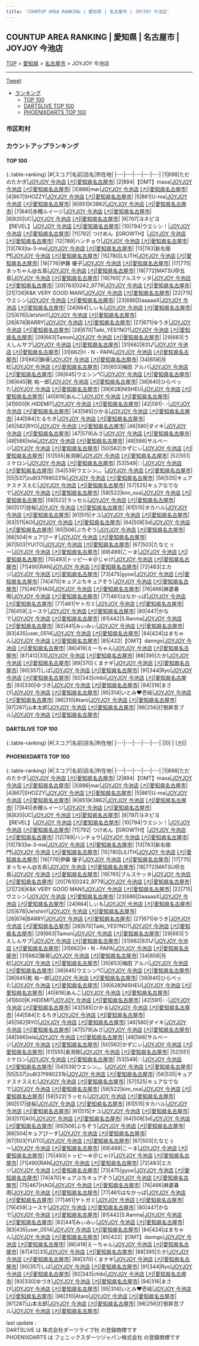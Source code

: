 ```yaml
---
title: 'COUNTUP AREA RANKING | 愛知県 | 名古屋市 | JOYJOY 今池店'
---
```

## COUNTUP AREA RANKING | 愛知県 | 名古屋市 | JOYJOY 今池店

[TOP](/darts/rank/) > [愛知県](/darts/rank/愛知県/) > [名古屋市](/darts/rank/愛知県/名古屋市/) > JOYJOY 今池店

___

<a href="https://twitter.com/share?ref_src=twsrc%5Etfw" data-text="COUNTUP AREA RANKING | 愛知県名古屋市JOYJOY 今池店" class="twitter-share-button" data-hashtags="DARTSLIVE,PHOENIXDARTS,darts,ダーツ" data-show-count="false">Tweet</a>

* [ランキング](#カウントアップランキング)
    * [TOP 100](#top-100)
    * [DARTSLIVE TOP 100](#dartslive-top-100)
    * [PHOENIXDARTS TOP 100](#phoenixdarts-top-100)

### 市区町村

<ul>

</ul>

### カウントアップランキング

#### TOP 100



{:.table-ranking}
|#|スコア|名前|店名|所在地|
|---|---|---|---|---|
|1|898|<span class="rank-name-pd">ただのたかぎ</span>|<a href="/darts/rank/shops/9660.html">JOYJOY 今池店</a> <a href="https://vs.phoenixdarts.com/jp/shop/shopDetailInfo/s_9660?s_seq=9660">[↗]</a>|<a href="/darts/rank/愛知県/名古屋市">愛知県名古屋市</a>|
|2|894|<span class="rank-name-pd">【OMT】masa</span>|<a href="/darts/rank/shops/9660.html">JOYJOY 今池店</a> <a href="https://vs.phoenixdarts.com/jp/shop/shopDetailInfo/s_9660?s_seq=9660">[↗]</a>|<a href="/darts/rank/愛知県/名古屋市">愛知県名古屋市</a>|
|3|886|<span class="rank-name-pd">mar</span>|<a href="/darts/rank/shops/9660.html">JOYJOY 今池店</a> <a href="https://vs.phoenixdarts.com/jp/shop/shopDetailInfo/s_9660?s_seq=9660">[↗]</a>|<a href="/darts/rank/愛知県/名古屋市">愛知県名古屋市</a>|
|4|867|<span class="rank-name-pd">SHOZZY</span>|<a href="/darts/rank/shops/9660.html">JOYJOY 今池店</a> <a href="https://vs.phoenixdarts.com/jp/shop/shopDetailInfo/s_9660?s_seq=9660">[↗]</a>|<a href="/darts/rank/愛知県/名古屋市">愛知県名古屋市</a>|
|5|861|<span class="rank-name-pd">U-ma</span>|<a href="/darts/rank/shops/9660.html">JOYJOY 今池店</a> <a href="https://vs.phoenixdarts.com/jp/shop/shopDetailInfo/s_9660?s_seq=9660">[↗]</a>|<a href="/darts/rank/愛知県/名古屋市">愛知県名古屋市</a>|
|6|851|<span class="rank-name-pd">K3862</span>|<a href="/darts/rank/shops/9660.html">JOYJOY 今池店</a> <a href="https://vs.phoenixdarts.com/jp/shop/shopDetailInfo/s_9660?s_seq=9660">[↗]</a>|<a href="/darts/rank/愛知県/名古屋市">愛知県名古屋市</a>|
|7|840|<span class="rank-name-pd">赤穂ルイージ</span>|<a href="/darts/rank/shops/9660.html">JOYJOY 今池店</a> <a href="https://vs.phoenixdarts.com/jp/shop/shopDetailInfo/s_9660?s_seq=9660">[↗]</a>|<a href="/darts/rank/愛知県/名古屋市">愛知県名古屋市</a>|
|8|820|<span class="rank-name-pd">UC</span>|<a href="/darts/rank/shops/9660.html">JOYJOY 今池店</a> <a href="https://vs.phoenixdarts.com/jp/shop/shopDetailInfo/s_9660?s_seq=9660">[↗]</a>|<a href="/darts/rank/愛知県/名古屋市">愛知県名古屋市</a>|
|9|797|<span class="rank-name-pd">ヨネピヨ【REVEL】</span>|<a href="/darts/rank/shops/9660.html">JOYJOY 今池店</a> <a href="https://vs.phoenixdarts.com/jp/shop/shopDetailInfo/s_9660?s_seq=9660">[↗]</a>|<a href="/darts/rank/愛知県/名古屋市">愛知県名古屋市</a>|
|10|794|<span class="rank-name-pd">ウエシン！</span>|<a href="/darts/rank/shops/9660.html">JOYJOY 今池店</a> <a href="https://vs.phoenixdarts.com/jp/shop/shopDetailInfo/s_9660?s_seq=9660">[↗]</a>|<a href="/darts/rank/愛知県/名古屋市">愛知県名古屋市</a>|
|11|792|<span class="rank-name-pd"> つけめん【GROWTH】</span>|<a href="/darts/rank/shops/9660.html">JOYJOY 今池店</a> <a href="https://vs.phoenixdarts.com/jp/shop/shopDetailInfo/s_9660?s_seq=9660">[↗]</a>|<a href="/darts/rank/愛知県/名古屋市">愛知県名古屋市</a>|
|12|789|<span class="rank-name-pd">ハンチョウ</span>|<a href="/darts/rank/shops/9660.html">JOYJOY 今池店</a> <a href="https://vs.phoenixdarts.com/jp/shop/shopDetailInfo/s_9660?s_seq=9660">[↗]</a>|<a href="/darts/rank/愛知県/名古屋市">愛知県名古屋市</a>|
|13|783|<span class="rank-name-pd">ta-3-ma</span>|<a href="/darts/rank/shops/9660.html">JOYJOY 今池店</a> <a href="https://vs.phoenixdarts.com/jp/shop/shopDetailInfo/s_9660?s_seq=9660">[↗]</a>|<a href="/darts/rank/愛知県/名古屋市">愛知県名古屋市</a>|
|13|783|<span class="rank-name-pd">新右衛門</span>|<a href="/darts/rank/shops/9660.html">JOYJOY 今池店</a> <a href="https://vs.phoenixdarts.com/jp/shop/shopDetailInfo/s_9660?s_seq=9660">[↗]</a>|<a href="/darts/rank/愛知県/名古屋市">愛知県名古屋市</a>|
|15|780|<span class="rank-name-pd">LILITH</span>|<a href="/darts/rank/shops/9660.html">JOYJOY 今池店</a> <a href="https://vs.phoenixdarts.com/jp/shop/shopDetailInfo/s_9660?s_seq=9660">[↗]</a>|<a href="/darts/rank/愛知県/名古屋市">愛知県名古屋市</a>|
|16|776|<span class="rank-name-pd">伊藤 優子</span>|<a href="/darts/rank/shops/9660.html">JOYJOY 今池店</a> <a href="https://vs.phoenixdarts.com/jp/shop/shopDetailInfo/s_9660?s_seq=9660">[↗]</a>|<a href="/darts/rank/愛知県/名古屋市">愛知県名古屋市</a>|
|17|775|<span class="rank-name-pd">まっちゃん@五島</span>|<a href="/darts/rank/shops/9660.html">JOYJOY 今池店</a> <a href="https://vs.phoenixdarts.com/jp/shop/shopDetailInfo/s_9660?s_seq=9660">[↗]</a>|<a href="/darts/rank/愛知県/名古屋市">愛知県名古屋市</a>|
|18|772|<span class="rank-name-pd">MATSU@五島</span>|<a href="/darts/rank/shops/9660.html">JOYJOY 今池店</a> <a href="https://vs.phoenixdarts.com/jp/shop/shopDetailInfo/s_9660?s_seq=9660">[↗]</a>|<a href="/darts/rank/愛知県/名古屋市">愛知県名古屋市</a>|
|19|765|<span class="rank-name-pd">ブルスケッタ</span>|<a href="/darts/rank/shops/9660.html">JOYJOY 今池店</a> <a href="https://vs.phoenixdarts.com/jp/shop/shopDetailInfo/s_9660?s_seq=9660">[↗]</a>|<a href="/darts/rank/愛知県/名古屋市">愛知県名古屋市</a>|
|20|763|<span class="rank-name-pd">0242_9779</span>|<a href="/darts/rank/shops/9660.html">JOYJOY 今池店</a> <a href="https://vs.phoenixdarts.com/jp/shop/shopDetailInfo/s_9660?s_seq=9660">[↗]</a>|<a href="/darts/rank/愛知県/名古屋市">愛知県名古屋市</a>|
|21|726|<span class="rank-name-pd">K&amp;K VERY GOOD MAN!</span>|<a href="/darts/rank/shops/9660.html">JOYJOY 今池店</a> <a href="https://vs.phoenixdarts.com/jp/shop/shopDetailInfo/s_9660?s_seq=9660">[↗]</a>|<a href="/darts/rank/愛知県/名古屋市">愛知県名古屋市</a>|
|22|715|<span class="rank-name-pd">ウエシン</span>|<a href="/darts/rank/shops/9660.html">JOYJOY 今池店</a> <a href="https://vs.phoenixdarts.com/jp/shop/shopDetailInfo/s_9660?s_seq=9660">[↗]</a>|<a href="/darts/rank/愛知県/名古屋市">愛知県名古屋市</a>|
|23|686|<span class="rank-name-pd">DaaaaaX</span>|<a href="/darts/rank/shops/9660.html">JOYJOY 今池店</a> <a href="https://vs.phoenixdarts.com/jp/shop/shopDetailInfo/s_9660?s_seq=9660">[↗]</a>|<a href="/darts/rank/愛知県/名古屋市">愛知県名古屋市</a>|
|24|684|<span class="rank-name-pd">しぃも</span>|<a href="/darts/rank/shops/9660.html">JOYJOY 今池店</a> <a href="https://vs.phoenixdarts.com/jp/shop/shopDetailInfo/s_9660?s_seq=9660">[↗]</a>|<a href="/darts/rank/愛知県/名古屋市">愛知県名古屋市</a>|
|25|676|<span class="rank-name-pd">Ue!shin!!</span>|<a href="/darts/rank/shops/9660.html">JOYJOY 今池店</a> <a href="https://vs.phoenixdarts.com/jp/shop/shopDetailInfo/s_9660?s_seq=9660">[↗]</a>|<a href="/darts/rank/愛知県/名古屋市">愛知県名古屋市</a>|
|26|674|<span class="rank-name-pd">BARRY</span>|<a href="/darts/rank/shops/9660.html">JOYJOY 今池店</a> <a href="https://vs.phoenixdarts.com/jp/shop/shopDetailInfo/s_9660?s_seq=9660">[↗]</a>|<a href="/darts/rank/愛知県/名古屋市">愛知県名古屋市</a>|
|27|671|<span class="rank-name-pd">ゆうき</span>|<a href="/darts/rank/shops/9660.html">JOYJOY 今池店</a> <a href="https://vs.phoenixdarts.com/jp/shop/shopDetailInfo/s_9660?s_seq=9660">[↗]</a>|<a href="/darts/rank/愛知県/名古屋市">愛知県名古屋市</a>|
|28|670|<span class="rank-name-pd">Taiki_YES?NO?</span>|<a href="/darts/rank/shops/9660.html">JOYJOY 今池店</a> <a href="https://vs.phoenixdarts.com/jp/shop/shopDetailInfo/s_9660?s_seq=9660">[↗]</a>|<a href="/darts/rank/愛知県/名古屋市">愛知県名古屋市</a>|
|29|663|<span class="rank-name-pd">Tamon</span>|<a href="/darts/rank/shops/9660.html">JOYJOY 今池店</a> <a href="https://vs.phoenixdarts.com/jp/shop/shopDetailInfo/s_9660?s_seq=9660">[↗]</a>|<a href="/darts/rank/愛知県/名古屋市">愛知県名古屋市</a>|
|29|663|<span class="rank-name-pd">うえしんサブ</span>|<a href="/darts/rank/shops/9660.html">JOYJOY 今池店</a> <a href="https://vs.phoenixdarts.com/jp/shop/shopDetailInfo/s_9660?s_seq=9660">[↗]</a>|<a href="/darts/rank/愛知県/名古屋市">愛知県名古屋市</a>|
|31|662|<span class="rank-name-pd">831♪</span>|<a href="/darts/rank/shops/9660.html">JOYJOY 今池店</a> <a href="https://vs.phoenixdarts.com/jp/shop/shopDetailInfo/s_9660?s_seq=9660">[↗]</a>|<a href="/darts/rank/愛知県/名古屋市">愛知県名古屋市</a>|
|31|662|<span class="rank-name-pd">H・N・PAPA</span>|<a href="/darts/rank/shops/9660.html">JOYJOY 今池店</a> <a href="https://vs.phoenixdarts.com/jp/shop/shopDetailInfo/s_9660?s_seq=9660">[↗]</a>|<a href="/darts/rank/愛知県/名古屋市">愛知県名古屋市</a>|
|31|662|<span class="rank-name-pd">鎖骨</span>|<a href="/darts/rank/shops/9660.html">JOYJOY 今池店</a> <a href="https://vs.phoenixdarts.com/jp/shop/shopDetailInfo/s_9660?s_seq=9660">[↗]</a>|<a href="/darts/rank/愛知県/名古屋市">愛知県名古屋市</a>|
|34|658|<span class="rank-name-pd">月虹</span>|<a href="/darts/rank/shops/9660.html">JOYJOY 今池店</a> <a href="https://vs.phoenixdarts.com/jp/shop/shopDetailInfo/s_9660?s_seq=9660">[↗]</a>|<a href="/darts/rank/愛知県/名古屋市">愛知県名古屋市</a>|
|35|653|<span class="rank-name-pd">梅田 アルバ</span>|<a href="/darts/rank/shops/9660.html">JOYJOY 今池店</a> <a href="https://vs.phoenixdarts.com/jp/shop/shopDetailInfo/s_9660?s_seq=9660">[↗]</a>|<a href="/darts/rank/愛知県/名古屋市">愛知県名古屋市</a>|
|36|645|<span class="rank-name-pd">ウエシン℃</span>|<a href="/darts/rank/shops/9660.html">JOYJOY 今池店</a> <a href="https://vs.phoenixdarts.com/jp/shop/shopDetailInfo/s_9660?s_seq=9660">[↗]</a>|<a href="/darts/rank/愛知県/名古屋市">愛知県名古屋市</a>|
|36|645|<span class="rank-name-pd">乾 祐一郎</span>|<a href="/darts/rank/shops/9660.html">JOYJOY 今池店</a> <a href="https://vs.phoenixdarts.com/jp/shop/shopDetailInfo/s_9660?s_seq=9660">[↗]</a>|<a href="/darts/rank/愛知県/名古屋市">愛知県名古屋市</a>|
|38|640|<span class="rank-name-pd">ひらぺった</span>|<a href="/darts/rank/shops/9660.html">JOYJOY 今池店</a> <a href="https://vs.phoenixdarts.com/jp/shop/shopDetailInfo/s_9660?s_seq=9660">[↗]</a>|<a href="/darts/rank/愛知県/名古屋市">愛知県名古屋市</a>|
|39|628|<span class="rank-name-pd">NISHEU</span>|<a href="/darts/rank/shops/9660.html">JOYJOY 今池店</a> <a href="https://vs.phoenixdarts.com/jp/shop/shopDetailInfo/s_9660?s_seq=9660">[↗]</a>|<a href="/darts/rank/愛知県/名古屋市">愛知県名古屋市</a>|
|40|616|<span class="rank-name-pd">あんこ</span>|<a href="/darts/rank/shops/9660.html">JOYJOY 今池店</a> <a href="https://vs.phoenixdarts.com/jp/shop/shopDetailInfo/s_9660?s_seq=9660">[↗]</a>|<a href="/darts/rank/愛知県/名古屋市">愛知県名古屋市</a>|
|41|600|<span class="rank-name-pd">K.HIDEMI?</span>|<a href="/darts/rank/shops/9660.html">JOYJOY 今池店</a> <a href="https://vs.phoenixdarts.com/jp/shop/shopDetailInfo/s_9660?s_seq=9660">[↗]</a>|<a href="/darts/rank/愛知県/名古屋市">愛知県名古屋市</a>|
|42|591|<span class="rank-name-pd">-.-</span>|<a href="/darts/rank/shops/9660.html">JOYJOY 今池店</a> <a href="https://vs.phoenixdarts.com/jp/shop/shopDetailInfo/s_9660?s_seq=9660">[↗]</a>|<a href="/darts/rank/愛知県/名古屋市">愛知県名古屋市</a>|
|43|585|<span class="rank-name-pd">ひかる</span>|<a href="/darts/rank/shops/9660.html">JOYJOY 今池店</a> <a href="https://vs.phoenixdarts.com/jp/shop/shopDetailInfo/s_9660?s_seq=9660">[↗]</a>|<a href="/darts/rank/愛知県/名古屋市">愛知県名古屋市</a>|
|44|584|<span class="rank-name-pd">たるちき</span>|<a href="/darts/rank/shops/9660.html">JOYJOY 今池店</a> <a href="https://vs.phoenixdarts.com/jp/shop/shopDetailInfo/s_9660?s_seq=9660">[↗]</a>|<a href="/darts/rank/愛知県/名古屋市">愛知県名古屋市</a>|
|45|582|<span class="rank-name-pd">RYO</span>|<a href="/darts/rank/shops/9660.html">JOYJOY 今池店</a> <a href="https://vs.phoenixdarts.com/jp/shop/shopDetailInfo/s_9660?s_seq=9660">[↗]</a>|<a href="/darts/rank/愛知県/名古屋市">愛知県名古屋市</a>|
|46|580|<span class="rank-name-pd">ダイキ</span>|<a href="/darts/rank/shops/9660.html">JOYJOY 今池店</a> <a href="https://vs.phoenixdarts.com/jp/shop/shopDetailInfo/s_9660?s_seq=9660">[↗]</a>|<a href="/darts/rank/愛知県/名古屋市">愛知県名古屋市</a>|
|47|579|<span class="rank-name-pd">みさ</span>|<a href="/darts/rank/shops/9660.html">JOYJOY 今池店</a> <a href="https://vs.phoenixdarts.com/jp/shop/shopDetailInfo/s_9660?s_seq=9660">[↗]</a>|<a href="/darts/rank/愛知県/名古屋市">愛知県名古屋市</a>|
|48|566|<span class="rank-name-pd">tela</span>|<a href="/darts/rank/shops/9660.html">JOYJOY 今池店</a> <a href="https://vs.phoenixdarts.com/jp/shop/shopDetailInfo/s_9660?s_seq=9660">[↗]</a>|<a href="/darts/rank/愛知県/名古屋市">愛知県名古屋市</a>|
|48|566|<span class="rank-name-pd">サルベージ</span>|<a href="/darts/rank/shops/9660.html">JOYJOY 今池店</a> <a href="https://vs.phoenixdarts.com/jp/shop/shopDetailInfo/s_9660?s_seq=9660">[↗]</a>|<a href="/darts/rank/愛知県/名古屋市">愛知県名古屋市</a>|
|50|562|<span class="rank-name-pd">かずにぃ</span>|<a href="/darts/rank/shops/9660.html">JOYJOY 今池店</a> <a href="https://vs.phoenixdarts.com/jp/shop/shopDetailInfo/s_9660?s_seq=9660">[↗]</a>|<a href="/darts/rank/愛知県/名古屋市">愛知県名古屋市</a>|
|51|555|<span class="rank-name-pd">長渕剛</span>|<a href="/darts/rank/shops/9660.html">JOYJOY 今池店</a> <a href="https://vs.phoenixdarts.com/jp/shop/shopDetailInfo/s_9660?s_seq=9660">[↗]</a>|<a href="/darts/rank/愛知県/名古屋市">愛知県名古屋市</a>|
|52|551|<span class="rank-name-pd">ミケロン</span>|<a href="/darts/rank/shops/9660.html">JOYJOY 今池店</a> <a href="https://vs.phoenixdarts.com/jp/shop/shopDetailInfo/s_9660?s_seq=9660">[↗]</a>|<a href="/darts/rank/愛知県/名古屋市">愛知県名古屋市</a>|
|53|549|<span class="rank-name-pd">☁</span>|<a href="/darts/rank/shops/9660.html">JOYJOY 今池店</a> <a href="https://vs.phoenixdarts.com/jp/shop/shopDetailInfo/s_9660?s_seq=9660">[↗]</a>|<a href="/darts/rank/愛知県/名古屋市">愛知県名古屋市</a>|
|54|539|<span class="rank-name-pd">ウエシン。。</span>|<a href="/darts/rank/shops/9660.html">JOYJOY 今池店</a> <a href="https://vs.phoenixdarts.com/jp/shop/shopDetailInfo/s_9660?s_seq=9660">[↗]</a>|<a href="/darts/rank/愛知県/名古屋市">愛知県名古屋市</a>|
|55|537|<span class="rank-name-pd">zu8l37f990231b</span>|<a href="/darts/rank/shops/9660.html">JOYJOY 今池店</a> <a href="https://vs.phoenixdarts.com/jp/shop/shopDetailInfo/s_9660?s_seq=9660">[↗]</a>|<a href="/darts/rank/愛知県/名古屋市">愛知県名古屋市</a>|
|56|535|<span class="rank-name-pd">キュアナスナスえむ</span>|<a href="/darts/rank/shops/9660.html">JOYJOY 今池店</a> <a href="https://vs.phoenixdarts.com/jp/shop/shopDetailInfo/s_9660?s_seq=9660">[↗]</a>|<a href="/darts/rank/愛知県/名古屋市">愛知県名古屋市</a>|
|57|525|<span class="rank-name-pd">キュアなでなで</span>|<a href="/darts/rank/shops/9660.html">JOYJOY 今池店</a> <a href="https://vs.phoenixdarts.com/jp/shop/shopDetailInfo/s_9660?s_seq=9660">[↗]</a>|<a href="/darts/rank/愛知県/名古屋市">愛知県名古屋市</a>|
|58|522|<span class="rank-name-pd">kim_osa</span>|<a href="/darts/rank/shops/9660.html">JOYJOY 今池店</a> <a href="https://vs.phoenixdarts.com/jp/shop/shopDetailInfo/s_9660?s_seq=9660">[↗]</a>|<a href="/darts/rank/愛知県/名古屋市">愛知県名古屋市</a>|
|58|522|<span class="rank-name-pd">ラッセル</span>|<a href="/darts/rank/shops/9660.html">JOYJOY 今池店</a> <a href="https://vs.phoenixdarts.com/jp/shop/shopDetailInfo/s_9660?s_seq=9660">[↗]</a>|<a href="/darts/rank/愛知県/名古屋市">愛知県名古屋市</a>|
|60|517|<span class="rank-name-pd">徒桜</span>|<a href="/darts/rank/shops/9660.html">JOYJOY 今池店</a> <a href="https://vs.phoenixdarts.com/jp/shop/shopDetailInfo/s_9660?s_seq=9660">[↗]</a>|<a href="/darts/rank/愛知県/名古屋市">愛知県名古屋市</a>|
|61|515|<span class="rank-name-pd">タカハル</span>|<a href="/darts/rank/shops/9660.html">JOYJOY 今池店</a> <a href="https://vs.phoenixdarts.com/jp/shop/shopDetailInfo/s_9660?s_seq=9660">[↗]</a>|<a href="/darts/rank/愛知県/名古屋市">愛知県名古屋市</a>|
|61|515|<span class="rank-name-pd">ナユ</span>|<a href="/darts/rank/shops/9660.html">JOYJOY 今池店</a> <a href="https://vs.phoenixdarts.com/jp/shop/shopDetailInfo/s_9660?s_seq=9660">[↗]</a>|<a href="/darts/rank/愛知県/名古屋市">愛知県名古屋市</a>|
|63|511|<span class="rank-name-pd">AOI</span>|<a href="/darts/rank/shops/9660.html">JOYJOY 今池店</a> <a href="https://vs.phoenixdarts.com/jp/shop/shopDetailInfo/s_9660?s_seq=9660">[↗]</a>|<a href="/darts/rank/愛知県/名古屋市">愛知県名古屋市</a>|
|64|508|<span class="rank-name-pd">3d</span>|<a href="/darts/rank/shops/9660.html">JOYJOY 今池店</a> <a href="https://vs.phoenixdarts.com/jp/shop/shopDetailInfo/s_9660?s_seq=9660">[↗]</a>|<a href="/darts/rank/愛知県/名古屋市">愛知県名古屋市</a>|
|65|506|<span class="rank-name-pd">ぶちぞう</span>|<a href="/darts/rank/shops/9660.html">JOYJOY 今池店</a> <a href="https://vs.phoenixdarts.com/jp/shop/shopDetailInfo/s_9660?s_seq=9660">[↗]</a>|<a href="/darts/rank/愛知県/名古屋市">愛知県名古屋市</a>|
|66|504|<span class="rank-name-pd">キュアぴーす</span>|<a href="/darts/rank/shops/9660.html">JOYJOY 今池店</a> <a href="https://vs.phoenixdarts.com/jp/shop/shopDetailInfo/s_9660?s_seq=9660">[↗]</a>|<a href="/darts/rank/愛知県/名古屋市">愛知県名古屋市</a>|
|67|503|<span class="rank-name-pd">YUITO</span>|<a href="/darts/rank/shops/9660.html">JOYJOY 今池店</a> <a href="https://vs.phoenixdarts.com/jp/shop/shopDetailInfo/s_9660?s_seq=9660">[↗]</a>|<a href="/darts/rank/愛知県/名古屋市">愛知県名古屋市</a>|
|67|503|<span class="rank-name-pd">たなとぅー</span>|<a href="/darts/rank/shops/9660.html">JOYJOY 今池店</a> <a href="https://vs.phoenixdarts.com/jp/shop/shopDetailInfo/s_9660?s_seq=9660">[↗]</a>|<a href="/darts/rank/愛知県/名古屋市">愛知県名古屋市</a>|
|69|499|<span class="rank-name-pd">こーま</span>|<a href="/darts/rank/shops/9660.html">JOYJOY 今池店</a> <a href="https://vs.phoenixdarts.com/jp/shop/shopDetailInfo/s_9660?s_seq=9660">[↗]</a>|<a href="/darts/rank/愛知県/名古屋市">愛知県名古屋市</a>|
|70|493|<span class="rank-name-pd">トッピ～☆＠じゃけ</span>|<a href="/darts/rank/shops/9660.html">JOYJOY 今池店</a> <a href="https://vs.phoenixdarts.com/jp/shop/shopDetailInfo/s_9660?s_seq=9660">[↗]</a>|<a href="/darts/rank/愛知県/名古屋市">愛知県名古屋市</a>|
|71|490|<span class="rank-name-pd">RAN</span>|<a href="/darts/rank/shops/9660.html">JOYJOY 今池店</a> <a href="https://vs.phoenixdarts.com/jp/shop/shopDetailInfo/s_9660?s_seq=9660">[↗]</a>|<a href="/darts/rank/愛知県/名古屋市">愛知県名古屋市</a>|
|72|483|<span class="rank-name-pd">エカジ</span>|<a href="/darts/rank/shops/9660.html">JOYJOY 今池店</a> <a href="https://vs.phoenixdarts.com/jp/shop/shopDetailInfo/s_9660?s_seq=9660">[↗]</a>|<a href="/darts/rank/愛知県/名古屋市">愛知県名古屋市</a>|
|73|475|<span class="rank-name-pd">gyoxi</span>|<a href="/darts/rank/shops/9660.html">JOYJOY 今池店</a> <a href="https://vs.phoenixdarts.com/jp/shop/shopDetailInfo/s_9660?s_seq=9660">[↗]</a>|<a href="/darts/rank/愛知県/名古屋市">愛知県名古屋市</a>|
|74|470|<span class="rank-name-pd">キュアぶちキュアぞう</span>|<a href="/darts/rank/shops/9660.html">JOYJOY 今池店</a> <a href="https://vs.phoenixdarts.com/jp/shop/shopDetailInfo/s_9660?s_seq=9660">[↗]</a>|<a href="/darts/rank/愛知県/名古屋市">愛知県名古屋市</a>|
|75|467|<span class="rank-name-pd">HAGI</span>|<a href="/darts/rank/shops/9660.html">JOYJOY 今池店</a> <a href="https://vs.phoenixdarts.com/jp/shop/shopDetailInfo/s_9660?s_seq=9660">[↗]</a>|<a href="/darts/rank/愛知県/名古屋市">愛知県名古屋市</a>|
|76|466|<span class="rank-name-pd">麻婆春雨</span>|<a href="/darts/rank/shops/9660.html">JOYJOY 今池店</a> <a href="https://vs.phoenixdarts.com/jp/shop/shopDetailInfo/s_9660?s_seq=9660">[↗]</a>|<a href="/darts/rank/愛知県/名古屋市">愛知県名古屋市</a>|
|77|461|<span class="rank-name-pd">はなかっぱ</span>|<a href="/darts/rank/shops/9660.html">JOYJOY 今池店</a> <a href="https://vs.phoenixdarts.com/jp/shop/shopDetailInfo/s_9660?s_seq=9660">[↗]</a>|<a href="/darts/rank/愛知県/名古屋市">愛知県名古屋市</a>|
|77|461|<span class="rank-name-pd">ヤトガミ</span>|<a href="/darts/rank/shops/9660.html">JOYJOY 今池店</a> <a href="https://vs.phoenixdarts.com/jp/shop/shopDetailInfo/s_9660?s_seq=9660">[↗]</a>|<a href="/darts/rank/愛知県/名古屋市">愛知県名古屋市</a>|
|79|459|<span class="rank-name-pd">ユースケ</span>|<a href="/darts/rank/shops/9660.html">JOYJOY 今池店</a> <a href="https://vs.phoenixdarts.com/jp/shop/shopDetailInfo/s_9660?s_seq=9660">[↗]</a>|<a href="/darts/rank/愛知県/名古屋市">愛知県名古屋市</a>|
|80|447|<span class="rank-name-pd">かなで</span>|<a href="/darts/rank/shops/9660.html">JOYJOY 今池店</a> <a href="https://vs.phoenixdarts.com/jp/shop/shopDetailInfo/s_9660?s_seq=9660">[↗]</a>|<a href="/darts/rank/愛知県/名古屋市">愛知県名古屋市</a>|
|81|442|<span class="rank-name-pd">S.Ranma</span>|<a href="/darts/rank/shops/9660.html">JOYJOY 今池店</a> <a href="https://vs.phoenixdarts.com/jp/shop/shopDetailInfo/s_9660?s_seq=9660">[↗]</a>|<a href="/darts/rank/愛知県/名古屋市">愛知県名古屋市</a>|
|82|441|<span class="rank-name-pd">みぃみぃ</span>|<a href="/darts/rank/shops/9660.html">JOYJOY 今池店</a> <a href="https://vs.phoenixdarts.com/jp/shop/shopDetailInfo/s_9660?s_seq=9660">[↗]</a>|<a href="/darts/rank/愛知県/名古屋市">愛知県名古屋市</a>|
|83|435|<span class="rank-name-pd">user_0514</span>|<a href="/darts/rank/shops/9660.html">JOYJOY 今池店</a> <a href="https://vs.phoenixdarts.com/jp/shop/shopDetailInfo/s_9660?s_seq=9660">[↗]</a>|<a href="/darts/rank/愛知県/名古屋市">愛知県名古屋市</a>|
|84|424|<span class="rank-name-pd">はまちゃん</span>|<a href="/darts/rank/shops/9660.html">JOYJOY 今池店</a> <a href="https://vs.phoenixdarts.com/jp/shop/shopDetailInfo/s_9660?s_seq=9660">[↗]</a>|<a href="/darts/rank/愛知県/名古屋市">愛知県名古屋市</a>|
|85|422|<span class="rank-name-pd">【OMT】danngo</span>|<a href="/darts/rank/shops/9660.html">JOYJOY 今池店</a> <a href="https://vs.phoenixdarts.com/jp/shop/shopDetailInfo/s_9660?s_seq=9660">[↗]</a>|<a href="/darts/rank/愛知県/名古屋市">愛知県名古屋市</a>|
|86|419|<span class="rank-name-pd">えーちゃん</span>|<a href="/darts/rank/shops/9660.html">JOYJOY 今池店</a> <a href="https://vs.phoenixdarts.com/jp/shop/shopDetailInfo/s_9660?s_seq=9660">[↗]</a>|<a href="/darts/rank/愛知県/名古屋市">愛知県名古屋市</a>|
|87|412|<span class="rank-name-pd">33</span>|<a href="/darts/rank/shops/9660.html">JOYJOY 今池店</a> <a href="https://vs.phoenixdarts.com/jp/shop/shopDetailInfo/s_9660?s_seq=9660">[↗]</a>|<a href="/darts/rank/愛知県/名古屋市">愛知県名古屋市</a>|
|88|395|<span class="rank-name-pd">たか</span>|<a href="/darts/rank/shops/9660.html">JOYJOY 今池店</a> <a href="https://vs.phoenixdarts.com/jp/shop/shopDetailInfo/s_9660?s_seq=9660">[↗]</a>|<a href="/darts/rank/愛知県/名古屋市">愛知県名古屋市</a>|
|89|370|<span class="rank-name-pd">くまナギ</span>|<a href="/darts/rank/shops/9660.html">JOYJOY 今池店</a> <a href="https://vs.phoenixdarts.com/jp/shop/shopDetailInfo/s_9660?s_seq=9660">[↗]</a>|<a href="/darts/rank/愛知県/名古屋市">愛知県名古屋市</a>|
|90|357|<span class="rank-name-pd">しば</span>|<a href="/darts/rank/shops/9660.html">JOYJOY 今池店</a> <a href="https://vs.phoenixdarts.com/jp/shop/shopDetailInfo/s_9660?s_seq=9660">[↗]</a>|<a href="/darts/rank/愛知県/名古屋市">愛知県名古屋市</a>|
|91|344|<span class="rank-name-pd">Ryo</span>|<a href="/darts/rank/shops/9660.html">JOYJOY 今池店</a> <a href="https://vs.phoenixdarts.com/jp/shop/shopDetailInfo/s_9660?s_seq=9660">[↗]</a>|<a href="/darts/rank/愛知県/名古屋市">愛知県名古屋市</a>|
|92|343|<span class="rank-name-pd">chibi</span>|<a href="/darts/rank/shops/9660.html">JOYJOY 今池店</a> <a href="https://vs.phoenixdarts.com/jp/shop/shopDetailInfo/s_9660?s_seq=9660">[↗]</a>|<a href="/darts/rank/愛知県/名古屋市">愛知県名古屋市</a>|
|93|330|<span class="rank-name-pd">ゆづき</span>|<a href="/darts/rank/shops/9660.html">JOYJOY 今池店</a> <a href="https://vs.phoenixdarts.com/jp/shop/shopDetailInfo/s_9660?s_seq=9660">[↗]</a>|<a href="/darts/rank/愛知県/名古屋市">愛知県名古屋市</a>|
|94|316|<span class="rank-name-pd">まさぴ</span>|<a href="/darts/rank/shops/9660.html">JOYJOY 今池店</a> <a href="https://vs.phoenixdarts.com/jp/shop/shopDetailInfo/s_9660?s_seq=9660">[↗]</a>|<a href="/darts/rank/愛知県/名古屋市">愛知県名古屋市</a>|
|95|314|<span class="rank-name-pd">いとみ♥️壱岐</span>|<a href="/darts/rank/shops/9660.html">JOYJOY 今池店</a> <a href="https://vs.phoenixdarts.com/jp/shop/shopDetailInfo/s_9660?s_seq=9660">[↗]</a>|<a href="/darts/rank/愛知県/名古屋市">愛知県名古屋市</a>|
|96|310|<span class="rank-name-pd">Ataro</span>|<a href="/darts/rank/shops/9660.html">JOYJOY 今池店</a> <a href="https://vs.phoenixdarts.com/jp/shop/shopDetailInfo/s_9660?s_seq=9660">[↗]</a>|<a href="/darts/rank/愛知県/名古屋市">愛知県名古屋市</a>|
|97|287|<span class="rank-name-pd">山本太郎</span>|<a href="/darts/rank/shops/9660.html">JOYJOY 今池店</a> <a href="https://vs.phoenixdarts.com/jp/shop/shopDetailInfo/s_9660?s_seq=9660">[↗]</a>|<a href="/darts/rank/愛知県/名古屋市">愛知県名古屋市</a>|
|98|256|<span class="rank-name-pd">打倒昇吾ブル</span>|<a href="/darts/rank/shops/9660.html">JOYJOY 今池店</a> <a href="https://vs.phoenixdarts.com/jp/shop/shopDetailInfo/s_9660?s_seq=9660">[↗]</a>|<a href="/darts/rank/愛知県/名古屋市">愛知県名古屋市</a>|


#### DARTSLIVE TOP 100



{:.table-ranking}
|#|スコア|名前|店名|所在地|
|---|---|---|---|---|
||0|<span class="rank-name-dl"> </span>|<a href="/darts/rank/shops/.html"></a> <a href="">[↗]</a>|<a href="/darts/rank//"></a>|


#### PHOENIXDARTS TOP 100



{:.table-ranking}
|#|スコア|名前|店名|所在地|
|---|---|---|---|---|
|1|898|<span class="rank-name-pd">ただのたかぎ</span>|<a href="/darts/rank/shops/9660.html">JOYJOY 今池店</a> <a href="https://vs.phoenixdarts.com/jp/shop/shopDetailInfo/s_9660?s_seq=9660">[↗]</a>|<a href="/darts/rank/愛知県/名古屋市">愛知県名古屋市</a>|
|2|894|<span class="rank-name-pd">【OMT】masa</span>|<a href="/darts/rank/shops/9660.html">JOYJOY 今池店</a> <a href="https://vs.phoenixdarts.com/jp/shop/shopDetailInfo/s_9660?s_seq=9660">[↗]</a>|<a href="/darts/rank/愛知県/名古屋市">愛知県名古屋市</a>|
|3|886|<span class="rank-name-pd">mar</span>|<a href="/darts/rank/shops/9660.html">JOYJOY 今池店</a> <a href="https://vs.phoenixdarts.com/jp/shop/shopDetailInfo/s_9660?s_seq=9660">[↗]</a>|<a href="/darts/rank/愛知県/名古屋市">愛知県名古屋市</a>|
|4|867|<span class="rank-name-pd">SHOZZY</span>|<a href="/darts/rank/shops/9660.html">JOYJOY 今池店</a> <a href="https://vs.phoenixdarts.com/jp/shop/shopDetailInfo/s_9660?s_seq=9660">[↗]</a>|<a href="/darts/rank/愛知県/名古屋市">愛知県名古屋市</a>|
|5|861|<span class="rank-name-pd">U-ma</span>|<a href="/darts/rank/shops/9660.html">JOYJOY 今池店</a> <a href="https://vs.phoenixdarts.com/jp/shop/shopDetailInfo/s_9660?s_seq=9660">[↗]</a>|<a href="/darts/rank/愛知県/名古屋市">愛知県名古屋市</a>|
|6|851|<span class="rank-name-pd">K3862</span>|<a href="/darts/rank/shops/9660.html">JOYJOY 今池店</a> <a href="https://vs.phoenixdarts.com/jp/shop/shopDetailInfo/s_9660?s_seq=9660">[↗]</a>|<a href="/darts/rank/愛知県/名古屋市">愛知県名古屋市</a>|
|7|840|<span class="rank-name-pd">赤穂ルイージ</span>|<a href="/darts/rank/shops/9660.html">JOYJOY 今池店</a> <a href="https://vs.phoenixdarts.com/jp/shop/shopDetailInfo/s_9660?s_seq=9660">[↗]</a>|<a href="/darts/rank/愛知県/名古屋市">愛知県名古屋市</a>|
|8|820|<span class="rank-name-pd">UC</span>|<a href="/darts/rank/shops/9660.html">JOYJOY 今池店</a> <a href="https://vs.phoenixdarts.com/jp/shop/shopDetailInfo/s_9660?s_seq=9660">[↗]</a>|<a href="/darts/rank/愛知県/名古屋市">愛知県名古屋市</a>|
|9|797|<span class="rank-name-pd">ヨネピヨ【REVEL】</span>|<a href="/darts/rank/shops/9660.html">JOYJOY 今池店</a> <a href="https://vs.phoenixdarts.com/jp/shop/shopDetailInfo/s_9660?s_seq=9660">[↗]</a>|<a href="/darts/rank/愛知県/名古屋市">愛知県名古屋市</a>|
|10|794|<span class="rank-name-pd">ウエシン！</span>|<a href="/darts/rank/shops/9660.html">JOYJOY 今池店</a> <a href="https://vs.phoenixdarts.com/jp/shop/shopDetailInfo/s_9660?s_seq=9660">[↗]</a>|<a href="/darts/rank/愛知県/名古屋市">愛知県名古屋市</a>|
|11|792|<span class="rank-name-pd"> つけめん【GROWTH】</span>|<a href="/darts/rank/shops/9660.html">JOYJOY 今池店</a> <a href="https://vs.phoenixdarts.com/jp/shop/shopDetailInfo/s_9660?s_seq=9660">[↗]</a>|<a href="/darts/rank/愛知県/名古屋市">愛知県名古屋市</a>|
|12|789|<span class="rank-name-pd">ハンチョウ</span>|<a href="/darts/rank/shops/9660.html">JOYJOY 今池店</a> <a href="https://vs.phoenixdarts.com/jp/shop/shopDetailInfo/s_9660?s_seq=9660">[↗]</a>|<a href="/darts/rank/愛知県/名古屋市">愛知県名古屋市</a>|
|13|783|<span class="rank-name-pd">ta-3-ma</span>|<a href="/darts/rank/shops/9660.html">JOYJOY 今池店</a> <a href="https://vs.phoenixdarts.com/jp/shop/shopDetailInfo/s_9660?s_seq=9660">[↗]</a>|<a href="/darts/rank/愛知県/名古屋市">愛知県名古屋市</a>|
|13|783|<span class="rank-name-pd">新右衛門</span>|<a href="/darts/rank/shops/9660.html">JOYJOY 今池店</a> <a href="https://vs.phoenixdarts.com/jp/shop/shopDetailInfo/s_9660?s_seq=9660">[↗]</a>|<a href="/darts/rank/愛知県/名古屋市">愛知県名古屋市</a>|
|15|780|<span class="rank-name-pd">LILITH</span>|<a href="/darts/rank/shops/9660.html">JOYJOY 今池店</a> <a href="https://vs.phoenixdarts.com/jp/shop/shopDetailInfo/s_9660?s_seq=9660">[↗]</a>|<a href="/darts/rank/愛知県/名古屋市">愛知県名古屋市</a>|
|16|776|<span class="rank-name-pd">伊藤 優子</span>|<a href="/darts/rank/shops/9660.html">JOYJOY 今池店</a> <a href="https://vs.phoenixdarts.com/jp/shop/shopDetailInfo/s_9660?s_seq=9660">[↗]</a>|<a href="/darts/rank/愛知県/名古屋市">愛知県名古屋市</a>|
|17|775|<span class="rank-name-pd">まっちゃん@五島</span>|<a href="/darts/rank/shops/9660.html">JOYJOY 今池店</a> <a href="https://vs.phoenixdarts.com/jp/shop/shopDetailInfo/s_9660?s_seq=9660">[↗]</a>|<a href="/darts/rank/愛知県/名古屋市">愛知県名古屋市</a>|
|18|772|<span class="rank-name-pd">MATSU@五島</span>|<a href="/darts/rank/shops/9660.html">JOYJOY 今池店</a> <a href="https://vs.phoenixdarts.com/jp/shop/shopDetailInfo/s_9660?s_seq=9660">[↗]</a>|<a href="/darts/rank/愛知県/名古屋市">愛知県名古屋市</a>|
|19|765|<span class="rank-name-pd">ブルスケッタ</span>|<a href="/darts/rank/shops/9660.html">JOYJOY 今池店</a> <a href="https://vs.phoenixdarts.com/jp/shop/shopDetailInfo/s_9660?s_seq=9660">[↗]</a>|<a href="/darts/rank/愛知県/名古屋市">愛知県名古屋市</a>|
|20|763|<span class="rank-name-pd">0242_9779</span>|<a href="/darts/rank/shops/9660.html">JOYJOY 今池店</a> <a href="https://vs.phoenixdarts.com/jp/shop/shopDetailInfo/s_9660?s_seq=9660">[↗]</a>|<a href="/darts/rank/愛知県/名古屋市">愛知県名古屋市</a>|
|21|726|<span class="rank-name-pd">K&amp;K VERY GOOD MAN!</span>|<a href="/darts/rank/shops/9660.html">JOYJOY 今池店</a> <a href="https://vs.phoenixdarts.com/jp/shop/shopDetailInfo/s_9660?s_seq=9660">[↗]</a>|<a href="/darts/rank/愛知県/名古屋市">愛知県名古屋市</a>|
|22|715|<span class="rank-name-pd">ウエシン</span>|<a href="/darts/rank/shops/9660.html">JOYJOY 今池店</a> <a href="https://vs.phoenixdarts.com/jp/shop/shopDetailInfo/s_9660?s_seq=9660">[↗]</a>|<a href="/darts/rank/愛知県/名古屋市">愛知県名古屋市</a>|
|23|686|<span class="rank-name-pd">DaaaaaX</span>|<a href="/darts/rank/shops/9660.html">JOYJOY 今池店</a> <a href="https://vs.phoenixdarts.com/jp/shop/shopDetailInfo/s_9660?s_seq=9660">[↗]</a>|<a href="/darts/rank/愛知県/名古屋市">愛知県名古屋市</a>|
|24|684|<span class="rank-name-pd">しぃも</span>|<a href="/darts/rank/shops/9660.html">JOYJOY 今池店</a> <a href="https://vs.phoenixdarts.com/jp/shop/shopDetailInfo/s_9660?s_seq=9660">[↗]</a>|<a href="/darts/rank/愛知県/名古屋市">愛知県名古屋市</a>|
|25|676|<span class="rank-name-pd">Ue!shin!!</span>|<a href="/darts/rank/shops/9660.html">JOYJOY 今池店</a> <a href="https://vs.phoenixdarts.com/jp/shop/shopDetailInfo/s_9660?s_seq=9660">[↗]</a>|<a href="/darts/rank/愛知県/名古屋市">愛知県名古屋市</a>|
|26|674|<span class="rank-name-pd">BARRY</span>|<a href="/darts/rank/shops/9660.html">JOYJOY 今池店</a> <a href="https://vs.phoenixdarts.com/jp/shop/shopDetailInfo/s_9660?s_seq=9660">[↗]</a>|<a href="/darts/rank/愛知県/名古屋市">愛知県名古屋市</a>|
|27|671|<span class="rank-name-pd">ゆうき</span>|<a href="/darts/rank/shops/9660.html">JOYJOY 今池店</a> <a href="https://vs.phoenixdarts.com/jp/shop/shopDetailInfo/s_9660?s_seq=9660">[↗]</a>|<a href="/darts/rank/愛知県/名古屋市">愛知県名古屋市</a>|
|28|670|<span class="rank-name-pd">Taiki_YES?NO?</span>|<a href="/darts/rank/shops/9660.html">JOYJOY 今池店</a> <a href="https://vs.phoenixdarts.com/jp/shop/shopDetailInfo/s_9660?s_seq=9660">[↗]</a>|<a href="/darts/rank/愛知県/名古屋市">愛知県名古屋市</a>|
|29|663|<span class="rank-name-pd">Tamon</span>|<a href="/darts/rank/shops/9660.html">JOYJOY 今池店</a> <a href="https://vs.phoenixdarts.com/jp/shop/shopDetailInfo/s_9660?s_seq=9660">[↗]</a>|<a href="/darts/rank/愛知県/名古屋市">愛知県名古屋市</a>|
|29|663|<span class="rank-name-pd">うえしんサブ</span>|<a href="/darts/rank/shops/9660.html">JOYJOY 今池店</a> <a href="https://vs.phoenixdarts.com/jp/shop/shopDetailInfo/s_9660?s_seq=9660">[↗]</a>|<a href="/darts/rank/愛知県/名古屋市">愛知県名古屋市</a>|
|31|662|<span class="rank-name-pd">831♪</span>|<a href="/darts/rank/shops/9660.html">JOYJOY 今池店</a> <a href="https://vs.phoenixdarts.com/jp/shop/shopDetailInfo/s_9660?s_seq=9660">[↗]</a>|<a href="/darts/rank/愛知県/名古屋市">愛知県名古屋市</a>|
|31|662|<span class="rank-name-pd">H・N・PAPA</span>|<a href="/darts/rank/shops/9660.html">JOYJOY 今池店</a> <a href="https://vs.phoenixdarts.com/jp/shop/shopDetailInfo/s_9660?s_seq=9660">[↗]</a>|<a href="/darts/rank/愛知県/名古屋市">愛知県名古屋市</a>|
|31|662|<span class="rank-name-pd">鎖骨</span>|<a href="/darts/rank/shops/9660.html">JOYJOY 今池店</a> <a href="https://vs.phoenixdarts.com/jp/shop/shopDetailInfo/s_9660?s_seq=9660">[↗]</a>|<a href="/darts/rank/愛知県/名古屋市">愛知県名古屋市</a>|
|34|658|<span class="rank-name-pd">月虹</span>|<a href="/darts/rank/shops/9660.html">JOYJOY 今池店</a> <a href="https://vs.phoenixdarts.com/jp/shop/shopDetailInfo/s_9660?s_seq=9660">[↗]</a>|<a href="/darts/rank/愛知県/名古屋市">愛知県名古屋市</a>|
|35|653|<span class="rank-name-pd">梅田 アルバ</span>|<a href="/darts/rank/shops/9660.html">JOYJOY 今池店</a> <a href="https://vs.phoenixdarts.com/jp/shop/shopDetailInfo/s_9660?s_seq=9660">[↗]</a>|<a href="/darts/rank/愛知県/名古屋市">愛知県名古屋市</a>|
|36|645|<span class="rank-name-pd">ウエシン℃</span>|<a href="/darts/rank/shops/9660.html">JOYJOY 今池店</a> <a href="https://vs.phoenixdarts.com/jp/shop/shopDetailInfo/s_9660?s_seq=9660">[↗]</a>|<a href="/darts/rank/愛知県/名古屋市">愛知県名古屋市</a>|
|36|645|<span class="rank-name-pd">乾 祐一郎</span>|<a href="/darts/rank/shops/9660.html">JOYJOY 今池店</a> <a href="https://vs.phoenixdarts.com/jp/shop/shopDetailInfo/s_9660?s_seq=9660">[↗]</a>|<a href="/darts/rank/愛知県/名古屋市">愛知県名古屋市</a>|
|38|640|<span class="rank-name-pd">ひらぺった</span>|<a href="/darts/rank/shops/9660.html">JOYJOY 今池店</a> <a href="https://vs.phoenixdarts.com/jp/shop/shopDetailInfo/s_9660?s_seq=9660">[↗]</a>|<a href="/darts/rank/愛知県/名古屋市">愛知県名古屋市</a>|
|39|628|<span class="rank-name-pd">NISHEU</span>|<a href="/darts/rank/shops/9660.html">JOYJOY 今池店</a> <a href="https://vs.phoenixdarts.com/jp/shop/shopDetailInfo/s_9660?s_seq=9660">[↗]</a>|<a href="/darts/rank/愛知県/名古屋市">愛知県名古屋市</a>|
|40|616|<span class="rank-name-pd">あんこ</span>|<a href="/darts/rank/shops/9660.html">JOYJOY 今池店</a> <a href="https://vs.phoenixdarts.com/jp/shop/shopDetailInfo/s_9660?s_seq=9660">[↗]</a>|<a href="/darts/rank/愛知県/名古屋市">愛知県名古屋市</a>|
|41|600|<span class="rank-name-pd">K.HIDEMI?</span>|<a href="/darts/rank/shops/9660.html">JOYJOY 今池店</a> <a href="https://vs.phoenixdarts.com/jp/shop/shopDetailInfo/s_9660?s_seq=9660">[↗]</a>|<a href="/darts/rank/愛知県/名古屋市">愛知県名古屋市</a>|
|42|591|<span class="rank-name-pd">-.-</span>|<a href="/darts/rank/shops/9660.html">JOYJOY 今池店</a> <a href="https://vs.phoenixdarts.com/jp/shop/shopDetailInfo/s_9660?s_seq=9660">[↗]</a>|<a href="/darts/rank/愛知県/名古屋市">愛知県名古屋市</a>|
|43|585|<span class="rank-name-pd">ひかる</span>|<a href="/darts/rank/shops/9660.html">JOYJOY 今池店</a> <a href="https://vs.phoenixdarts.com/jp/shop/shopDetailInfo/s_9660?s_seq=9660">[↗]</a>|<a href="/darts/rank/愛知県/名古屋市">愛知県名古屋市</a>|
|44|584|<span class="rank-name-pd">たるちき</span>|<a href="/darts/rank/shops/9660.html">JOYJOY 今池店</a> <a href="https://vs.phoenixdarts.com/jp/shop/shopDetailInfo/s_9660?s_seq=9660">[↗]</a>|<a href="/darts/rank/愛知県/名古屋市">愛知県名古屋市</a>|
|45|582|<span class="rank-name-pd">RYO</span>|<a href="/darts/rank/shops/9660.html">JOYJOY 今池店</a> <a href="https://vs.phoenixdarts.com/jp/shop/shopDetailInfo/s_9660?s_seq=9660">[↗]</a>|<a href="/darts/rank/愛知県/名古屋市">愛知県名古屋市</a>|
|46|580|<span class="rank-name-pd">ダイキ</span>|<a href="/darts/rank/shops/9660.html">JOYJOY 今池店</a> <a href="https://vs.phoenixdarts.com/jp/shop/shopDetailInfo/s_9660?s_seq=9660">[↗]</a>|<a href="/darts/rank/愛知県/名古屋市">愛知県名古屋市</a>|
|47|579|<span class="rank-name-pd">みさ</span>|<a href="/darts/rank/shops/9660.html">JOYJOY 今池店</a> <a href="https://vs.phoenixdarts.com/jp/shop/shopDetailInfo/s_9660?s_seq=9660">[↗]</a>|<a href="/darts/rank/愛知県/名古屋市">愛知県名古屋市</a>|
|48|566|<span class="rank-name-pd">tela</span>|<a href="/darts/rank/shops/9660.html">JOYJOY 今池店</a> <a href="https://vs.phoenixdarts.com/jp/shop/shopDetailInfo/s_9660?s_seq=9660">[↗]</a>|<a href="/darts/rank/愛知県/名古屋市">愛知県名古屋市</a>|
|48|566|<span class="rank-name-pd">サルベージ</span>|<a href="/darts/rank/shops/9660.html">JOYJOY 今池店</a> <a href="https://vs.phoenixdarts.com/jp/shop/shopDetailInfo/s_9660?s_seq=9660">[↗]</a>|<a href="/darts/rank/愛知県/名古屋市">愛知県名古屋市</a>|
|50|562|<span class="rank-name-pd">かずにぃ</span>|<a href="/darts/rank/shops/9660.html">JOYJOY 今池店</a> <a href="https://vs.phoenixdarts.com/jp/shop/shopDetailInfo/s_9660?s_seq=9660">[↗]</a>|<a href="/darts/rank/愛知県/名古屋市">愛知県名古屋市</a>|
|51|555|<span class="rank-name-pd">長渕剛</span>|<a href="/darts/rank/shops/9660.html">JOYJOY 今池店</a> <a href="https://vs.phoenixdarts.com/jp/shop/shopDetailInfo/s_9660?s_seq=9660">[↗]</a>|<a href="/darts/rank/愛知県/名古屋市">愛知県名古屋市</a>|
|52|551|<span class="rank-name-pd">ミケロン</span>|<a href="/darts/rank/shops/9660.html">JOYJOY 今池店</a> <a href="https://vs.phoenixdarts.com/jp/shop/shopDetailInfo/s_9660?s_seq=9660">[↗]</a>|<a href="/darts/rank/愛知県/名古屋市">愛知県名古屋市</a>|
|53|549|<span class="rank-name-pd">☁</span>|<a href="/darts/rank/shops/9660.html">JOYJOY 今池店</a> <a href="https://vs.phoenixdarts.com/jp/shop/shopDetailInfo/s_9660?s_seq=9660">[↗]</a>|<a href="/darts/rank/愛知県/名古屋市">愛知県名古屋市</a>|
|54|539|<span class="rank-name-pd">ウエシン。。</span>|<a href="/darts/rank/shops/9660.html">JOYJOY 今池店</a> <a href="https://vs.phoenixdarts.com/jp/shop/shopDetailInfo/s_9660?s_seq=9660">[↗]</a>|<a href="/darts/rank/愛知県/名古屋市">愛知県名古屋市</a>|
|55|537|<span class="rank-name-pd">zu8l37f990231b</span>|<a href="/darts/rank/shops/9660.html">JOYJOY 今池店</a> <a href="https://vs.phoenixdarts.com/jp/shop/shopDetailInfo/s_9660?s_seq=9660">[↗]</a>|<a href="/darts/rank/愛知県/名古屋市">愛知県名古屋市</a>|
|56|535|<span class="rank-name-pd">キュアナスナスえむ</span>|<a href="/darts/rank/shops/9660.html">JOYJOY 今池店</a> <a href="https://vs.phoenixdarts.com/jp/shop/shopDetailInfo/s_9660?s_seq=9660">[↗]</a>|<a href="/darts/rank/愛知県/名古屋市">愛知県名古屋市</a>|
|57|525|<span class="rank-name-pd">キュアなでなで</span>|<a href="/darts/rank/shops/9660.html">JOYJOY 今池店</a> <a href="https://vs.phoenixdarts.com/jp/shop/shopDetailInfo/s_9660?s_seq=9660">[↗]</a>|<a href="/darts/rank/愛知県/名古屋市">愛知県名古屋市</a>|
|58|522|<span class="rank-name-pd">kim_osa</span>|<a href="/darts/rank/shops/9660.html">JOYJOY 今池店</a> <a href="https://vs.phoenixdarts.com/jp/shop/shopDetailInfo/s_9660?s_seq=9660">[↗]</a>|<a href="/darts/rank/愛知県/名古屋市">愛知県名古屋市</a>|
|58|522|<span class="rank-name-pd">ラッセル</span>|<a href="/darts/rank/shops/9660.html">JOYJOY 今池店</a> <a href="https://vs.phoenixdarts.com/jp/shop/shopDetailInfo/s_9660?s_seq=9660">[↗]</a>|<a href="/darts/rank/愛知県/名古屋市">愛知県名古屋市</a>|
|60|517|<span class="rank-name-pd">徒桜</span>|<a href="/darts/rank/shops/9660.html">JOYJOY 今池店</a> <a href="https://vs.phoenixdarts.com/jp/shop/shopDetailInfo/s_9660?s_seq=9660">[↗]</a>|<a href="/darts/rank/愛知県/名古屋市">愛知県名古屋市</a>|
|61|515|<span class="rank-name-pd">タカハル</span>|<a href="/darts/rank/shops/9660.html">JOYJOY 今池店</a> <a href="https://vs.phoenixdarts.com/jp/shop/shopDetailInfo/s_9660?s_seq=9660">[↗]</a>|<a href="/darts/rank/愛知県/名古屋市">愛知県名古屋市</a>|
|61|515|<span class="rank-name-pd">ナユ</span>|<a href="/darts/rank/shops/9660.html">JOYJOY 今池店</a> <a href="https://vs.phoenixdarts.com/jp/shop/shopDetailInfo/s_9660?s_seq=9660">[↗]</a>|<a href="/darts/rank/愛知県/名古屋市">愛知県名古屋市</a>|
|63|511|<span class="rank-name-pd">AOI</span>|<a href="/darts/rank/shops/9660.html">JOYJOY 今池店</a> <a href="https://vs.phoenixdarts.com/jp/shop/shopDetailInfo/s_9660?s_seq=9660">[↗]</a>|<a href="/darts/rank/愛知県/名古屋市">愛知県名古屋市</a>|
|64|508|<span class="rank-name-pd">3d</span>|<a href="/darts/rank/shops/9660.html">JOYJOY 今池店</a> <a href="https://vs.phoenixdarts.com/jp/shop/shopDetailInfo/s_9660?s_seq=9660">[↗]</a>|<a href="/darts/rank/愛知県/名古屋市">愛知県名古屋市</a>|
|65|506|<span class="rank-name-pd">ぶちぞう</span>|<a href="/darts/rank/shops/9660.html">JOYJOY 今池店</a> <a href="https://vs.phoenixdarts.com/jp/shop/shopDetailInfo/s_9660?s_seq=9660">[↗]</a>|<a href="/darts/rank/愛知県/名古屋市">愛知県名古屋市</a>|
|66|504|<span class="rank-name-pd">キュアぴーす</span>|<a href="/darts/rank/shops/9660.html">JOYJOY 今池店</a> <a href="https://vs.phoenixdarts.com/jp/shop/shopDetailInfo/s_9660?s_seq=9660">[↗]</a>|<a href="/darts/rank/愛知県/名古屋市">愛知県名古屋市</a>|
|67|503|<span class="rank-name-pd">YUITO</span>|<a href="/darts/rank/shops/9660.html">JOYJOY 今池店</a> <a href="https://vs.phoenixdarts.com/jp/shop/shopDetailInfo/s_9660?s_seq=9660">[↗]</a>|<a href="/darts/rank/愛知県/名古屋市">愛知県名古屋市</a>|
|67|503|<span class="rank-name-pd">たなとぅー</span>|<a href="/darts/rank/shops/9660.html">JOYJOY 今池店</a> <a href="https://vs.phoenixdarts.com/jp/shop/shopDetailInfo/s_9660?s_seq=9660">[↗]</a>|<a href="/darts/rank/愛知県/名古屋市">愛知県名古屋市</a>|
|69|499|<span class="rank-name-pd">こーま</span>|<a href="/darts/rank/shops/9660.html">JOYJOY 今池店</a> <a href="https://vs.phoenixdarts.com/jp/shop/shopDetailInfo/s_9660?s_seq=9660">[↗]</a>|<a href="/darts/rank/愛知県/名古屋市">愛知県名古屋市</a>|
|70|493|<span class="rank-name-pd">トッピ～☆＠じゃけ</span>|<a href="/darts/rank/shops/9660.html">JOYJOY 今池店</a> <a href="https://vs.phoenixdarts.com/jp/shop/shopDetailInfo/s_9660?s_seq=9660">[↗]</a>|<a href="/darts/rank/愛知県/名古屋市">愛知県名古屋市</a>|
|71|490|<span class="rank-name-pd">RAN</span>|<a href="/darts/rank/shops/9660.html">JOYJOY 今池店</a> <a href="https://vs.phoenixdarts.com/jp/shop/shopDetailInfo/s_9660?s_seq=9660">[↗]</a>|<a href="/darts/rank/愛知県/名古屋市">愛知県名古屋市</a>|
|72|483|<span class="rank-name-pd">エカジ</span>|<a href="/darts/rank/shops/9660.html">JOYJOY 今池店</a> <a href="https://vs.phoenixdarts.com/jp/shop/shopDetailInfo/s_9660?s_seq=9660">[↗]</a>|<a href="/darts/rank/愛知県/名古屋市">愛知県名古屋市</a>|
|73|475|<span class="rank-name-pd">gyoxi</span>|<a href="/darts/rank/shops/9660.html">JOYJOY 今池店</a> <a href="https://vs.phoenixdarts.com/jp/shop/shopDetailInfo/s_9660?s_seq=9660">[↗]</a>|<a href="/darts/rank/愛知県/名古屋市">愛知県名古屋市</a>|
|74|470|<span class="rank-name-pd">キュアぶちキュアぞう</span>|<a href="/darts/rank/shops/9660.html">JOYJOY 今池店</a> <a href="https://vs.phoenixdarts.com/jp/shop/shopDetailInfo/s_9660?s_seq=9660">[↗]</a>|<a href="/darts/rank/愛知県/名古屋市">愛知県名古屋市</a>|
|75|467|<span class="rank-name-pd">HAGI</span>|<a href="/darts/rank/shops/9660.html">JOYJOY 今池店</a> <a href="https://vs.phoenixdarts.com/jp/shop/shopDetailInfo/s_9660?s_seq=9660">[↗]</a>|<a href="/darts/rank/愛知県/名古屋市">愛知県名古屋市</a>|
|76|466|<span class="rank-name-pd">麻婆春雨</span>|<a href="/darts/rank/shops/9660.html">JOYJOY 今池店</a> <a href="https://vs.phoenixdarts.com/jp/shop/shopDetailInfo/s_9660?s_seq=9660">[↗]</a>|<a href="/darts/rank/愛知県/名古屋市">愛知県名古屋市</a>|
|77|461|<span class="rank-name-pd">はなかっぱ</span>|<a href="/darts/rank/shops/9660.html">JOYJOY 今池店</a> <a href="https://vs.phoenixdarts.com/jp/shop/shopDetailInfo/s_9660?s_seq=9660">[↗]</a>|<a href="/darts/rank/愛知県/名古屋市">愛知県名古屋市</a>|
|77|461|<span class="rank-name-pd">ヤトガミ</span>|<a href="/darts/rank/shops/9660.html">JOYJOY 今池店</a> <a href="https://vs.phoenixdarts.com/jp/shop/shopDetailInfo/s_9660?s_seq=9660">[↗]</a>|<a href="/darts/rank/愛知県/名古屋市">愛知県名古屋市</a>|
|79|459|<span class="rank-name-pd">ユースケ</span>|<a href="/darts/rank/shops/9660.html">JOYJOY 今池店</a> <a href="https://vs.phoenixdarts.com/jp/shop/shopDetailInfo/s_9660?s_seq=9660">[↗]</a>|<a href="/darts/rank/愛知県/名古屋市">愛知県名古屋市</a>|
|80|447|<span class="rank-name-pd">かなで</span>|<a href="/darts/rank/shops/9660.html">JOYJOY 今池店</a> <a href="https://vs.phoenixdarts.com/jp/shop/shopDetailInfo/s_9660?s_seq=9660">[↗]</a>|<a href="/darts/rank/愛知県/名古屋市">愛知県名古屋市</a>|
|81|442|<span class="rank-name-pd">S.Ranma</span>|<a href="/darts/rank/shops/9660.html">JOYJOY 今池店</a> <a href="https://vs.phoenixdarts.com/jp/shop/shopDetailInfo/s_9660?s_seq=9660">[↗]</a>|<a href="/darts/rank/愛知県/名古屋市">愛知県名古屋市</a>|
|82|441|<span class="rank-name-pd">みぃみぃ</span>|<a href="/darts/rank/shops/9660.html">JOYJOY 今池店</a> <a href="https://vs.phoenixdarts.com/jp/shop/shopDetailInfo/s_9660?s_seq=9660">[↗]</a>|<a href="/darts/rank/愛知県/名古屋市">愛知県名古屋市</a>|
|83|435|<span class="rank-name-pd">user_0514</span>|<a href="/darts/rank/shops/9660.html">JOYJOY 今池店</a> <a href="https://vs.phoenixdarts.com/jp/shop/shopDetailInfo/s_9660?s_seq=9660">[↗]</a>|<a href="/darts/rank/愛知県/名古屋市">愛知県名古屋市</a>|
|84|424|<span class="rank-name-pd">はまちゃん</span>|<a href="/darts/rank/shops/9660.html">JOYJOY 今池店</a> <a href="https://vs.phoenixdarts.com/jp/shop/shopDetailInfo/s_9660?s_seq=9660">[↗]</a>|<a href="/darts/rank/愛知県/名古屋市">愛知県名古屋市</a>|
|85|422|<span class="rank-name-pd">【OMT】danngo</span>|<a href="/darts/rank/shops/9660.html">JOYJOY 今池店</a> <a href="https://vs.phoenixdarts.com/jp/shop/shopDetailInfo/s_9660?s_seq=9660">[↗]</a>|<a href="/darts/rank/愛知県/名古屋市">愛知県名古屋市</a>|
|86|419|<span class="rank-name-pd">えーちゃん</span>|<a href="/darts/rank/shops/9660.html">JOYJOY 今池店</a> <a href="https://vs.phoenixdarts.com/jp/shop/shopDetailInfo/s_9660?s_seq=9660">[↗]</a>|<a href="/darts/rank/愛知県/名古屋市">愛知県名古屋市</a>|
|87|412|<span class="rank-name-pd">33</span>|<a href="/darts/rank/shops/9660.html">JOYJOY 今池店</a> <a href="https://vs.phoenixdarts.com/jp/shop/shopDetailInfo/s_9660?s_seq=9660">[↗]</a>|<a href="/darts/rank/愛知県/名古屋市">愛知県名古屋市</a>|
|88|395|<span class="rank-name-pd">たか</span>|<a href="/darts/rank/shops/9660.html">JOYJOY 今池店</a> <a href="https://vs.phoenixdarts.com/jp/shop/shopDetailInfo/s_9660?s_seq=9660">[↗]</a>|<a href="/darts/rank/愛知県/名古屋市">愛知県名古屋市</a>|
|89|370|<span class="rank-name-pd">くまナギ</span>|<a href="/darts/rank/shops/9660.html">JOYJOY 今池店</a> <a href="https://vs.phoenixdarts.com/jp/shop/shopDetailInfo/s_9660?s_seq=9660">[↗]</a>|<a href="/darts/rank/愛知県/名古屋市">愛知県名古屋市</a>|
|90|357|<span class="rank-name-pd">しば</span>|<a href="/darts/rank/shops/9660.html">JOYJOY 今池店</a> <a href="https://vs.phoenixdarts.com/jp/shop/shopDetailInfo/s_9660?s_seq=9660">[↗]</a>|<a href="/darts/rank/愛知県/名古屋市">愛知県名古屋市</a>|
|91|344|<span class="rank-name-pd">Ryo</span>|<a href="/darts/rank/shops/9660.html">JOYJOY 今池店</a> <a href="https://vs.phoenixdarts.com/jp/shop/shopDetailInfo/s_9660?s_seq=9660">[↗]</a>|<a href="/darts/rank/愛知県/名古屋市">愛知県名古屋市</a>|
|92|343|<span class="rank-name-pd">chibi</span>|<a href="/darts/rank/shops/9660.html">JOYJOY 今池店</a> <a href="https://vs.phoenixdarts.com/jp/shop/shopDetailInfo/s_9660?s_seq=9660">[↗]</a>|<a href="/darts/rank/愛知県/名古屋市">愛知県名古屋市</a>|
|93|330|<span class="rank-name-pd">ゆづき</span>|<a href="/darts/rank/shops/9660.html">JOYJOY 今池店</a> <a href="https://vs.phoenixdarts.com/jp/shop/shopDetailInfo/s_9660?s_seq=9660">[↗]</a>|<a href="/darts/rank/愛知県/名古屋市">愛知県名古屋市</a>|
|94|316|<span class="rank-name-pd">まさぴ</span>|<a href="/darts/rank/shops/9660.html">JOYJOY 今池店</a> <a href="https://vs.phoenixdarts.com/jp/shop/shopDetailInfo/s_9660?s_seq=9660">[↗]</a>|<a href="/darts/rank/愛知県/名古屋市">愛知県名古屋市</a>|
|95|314|<span class="rank-name-pd">いとみ♥️壱岐</span>|<a href="/darts/rank/shops/9660.html">JOYJOY 今池店</a> <a href="https://vs.phoenixdarts.com/jp/shop/shopDetailInfo/s_9660?s_seq=9660">[↗]</a>|<a href="/darts/rank/愛知県/名古屋市">愛知県名古屋市</a>|
|96|310|<span class="rank-name-pd">Ataro</span>|<a href="/darts/rank/shops/9660.html">JOYJOY 今池店</a> <a href="https://vs.phoenixdarts.com/jp/shop/shopDetailInfo/s_9660?s_seq=9660">[↗]</a>|<a href="/darts/rank/愛知県/名古屋市">愛知県名古屋市</a>|
|97|287|<span class="rank-name-pd">山本太郎</span>|<a href="/darts/rank/shops/9660.html">JOYJOY 今池店</a> <a href="https://vs.phoenixdarts.com/jp/shop/shopDetailInfo/s_9660?s_seq=9660">[↗]</a>|<a href="/darts/rank/愛知県/名古屋市">愛知県名古屋市</a>|
|98|256|<span class="rank-name-pd">打倒昇吾ブル</span>|<a href="/darts/rank/shops/9660.html">JOYJOY 今池店</a> <a href="https://vs.phoenixdarts.com/jp/shop/shopDetailInfo/s_9660?s_seq=9660">[↗]</a>|<a href="/darts/rank/愛知県/名古屋市">愛知県名古屋市</a>|


<div class="footer border-top border-gray-light mt-5 pt-3 text-right text-gray">
    last update : <span style="font-weight: italic" id="foot_last_modified"></span><br />
    DARTSLIVE は 株式会社ダーツライブ社 の登録商標です<br />
    PHOENIXDARTS は フェニックスダーツジャパン株式会社 の登録商標です<br />
</div>

<script src="https://cdnjs.cloudflare.com/ajax/libs/jquery.tablesorter/2.31.3/js/jquery.tablesorter.min.js" integrity="sha512-qzgd5cYSZcosqpzpn7zF2ZId8f/8CHmFKZ8j7mU4OUXTNRd5g+ZHBPsgKEwoqxCtdQvExE5LprwwPAgoicguNg==" crossorigin="anonymous" referrerpolicy="no-referrer"></script>
<link rel="stylesheet" href="https://cdnjs.cloudflare.com/ajax/libs/jquery.tablesorter/2.31.3/css/theme.default.min.css" integrity="sha512-wghhOJkjQX0Lh3NSWvNKeZ0ZpNn+SPVXX1Qyc9OCaogADktxrBiBdKGDoqVUOyhStvMBmJQ8ZdMHiR3wuEq8+w==" crossorigin="anonymous" referrerpolicy="no-referrer" />
<script>
$(function() {
    $(".table-ranking").tablesorter({sortList:[[0, 0]]});
    $("#foot_last_modified").text(formatDate(new Date(document.lastModified), 'yyyy-MM-dd HH:mm:ss'));
});
</script>

<script async src="https://platform.twitter.com/widgets.js" charset="utf-8"></script>